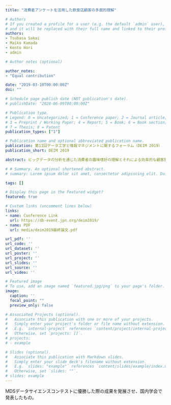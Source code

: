 ```yaml
---
title: "消費者アンケートを活用した飲食店顧客の多面的理解"

# Authors
# If you created a profile for a user (e.g. the default `admin` user), write the username (folder name) here 
# and it will be replaced with their full name and linked to their profile.
authors:
- Tsubasa Sakai
- Maiko Kamada
- Kento Hori
- admin

# Author notes (optional)

author_notes:
- "Equal contribution"

date: "2019-03-10T00:00:00Z"
doi: ""

# Schedule page publish date (NOT publication's date).
# publishDate: "2020-06-09T00:00:00Z"

# Publication type.
# Legend: 0 = Uncategorized; 1 = Conference paper; 2 = Journal article;
# 3 = Preprint / Working Paper; 4 = Report; 5 = Book; 6 = Book section;
# 7 = Thesis; 8 = Patent
publication_types: ["1"]

# Publication name and optional abbreviated publication name.
publication: 第11回データ工学と情報マネジメントに関するフォーラム（DEIM 2019）
publication_short: DEIM 2019

abstract: ビッグデータの分析を通じた消費者の趣味嗜好の理解とそれによる効率的な顧客獲得が広く試みられてい る。顧客の年齢・職業といった基本情報や購買履歴の分析から得られる情報は効果的であるが、多様な消費者の嗜 好を考慮すると、より多角的な視点からの消費者の購買心理の理解が必要である。本研究では、消費者の基本情報・ 内面・価値観・行動に関する計 2000 項目ほどの多角的なアンケートデータから「飲食店への来店頻度」を予測する タスクを通じて、各サービスを利用する消費者に特有の特徴量の集合の抽出を行った。結果、飲食店の購買データ のみではできるはずのなかった新たな視点からの消費者嗜好の把握が可能となり、また飲食店ごとに特徴的な消費 者層の把握が可能となった。本研究の結果は、マーケティングにおける消費者の情報収集を検討するうえでの重要 な示唆となる。

# # Summary. An optional shortened abstract.
# summary: Lorem ipsum dolor sit amet, consectetur adipiscing elit. Duis posuere tellus ac convallis placerat. Proin tincidunt magna sed ex sollicitudin condimentum.

tags: []

# Display this page in the Featured widget?
featured: true

# Custom links (uncomment lines below)
links:
- name: Conference Link
  url: https://db-event.jpn.org/deim2019/
- name: PDF
  url: media/deim2019最終論文.pdf

url_pdf: ''
url_code: ''
url_dataset: ''
url_poster: ''
url_project: ''
url_slides: ''
url_source: ''
url_video: ''

# Featured image
# To use, add an image named `featured.jpg/png` to your page's folder. 
image:
  caption: ''
  focal_point: ""
  preview_only: false

# Associated Projects (optional).
#   Associate this publication with one or more of your projects.
#   Simply enter your project's folder or file name without extension.
#   E.g. `internal-project` references `content/project/internal-project/index.md`.
#   Otherwise, set `projects: []`.
# projects:
# - example

# Slides (optional).
#   Associate this publication with Markdown slides.
#   Simply enter your slide deck's filename without extension.
#   E.g. `slides: "example"` references `content/slides/example/index.md`.
#   Otherwise, set `slides: ""`.
# slides: example
---
```


MDSデータサイエンスコンテストに優勝した際の成果を発展させ、国内学会で発表したもの。


<!-- {{% callout note %}}
Click the *Cite* button above to demo the feature to enable visitors to import publication metadata into their reference management software.
{{% /callout %}}

{{% callout note %}}
Create your slides in Markdown - click the *Slides* button to check out the example.
{{% /callout %}}

Supplementary notes can be added here, including [code, math, and images](https://wowchemy.com/docs/writing-markdown-latex/). -->

